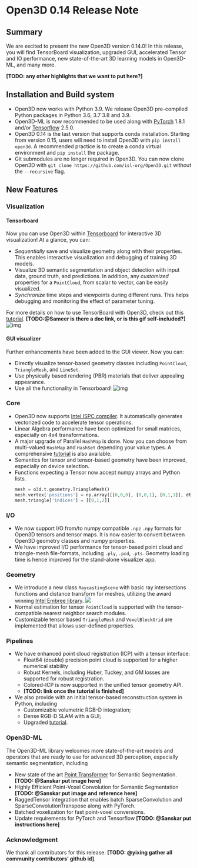 # Open3D 0.14 Release Note

## Summary

We are excited to present the new Open3D version 0.14.0! In this release, you will find TensorBoard visualization, upgraded GUI, accelerated Tensor and IO performance, new state-of-the-art 3D learning models in Open3D-ML, and many more. 

**[TODO: any other highlights that we want to put here?]**

## Installation and Build system

- Open3D now works with Python 3.9. We release Open3D pre-compiled Python packages in Python 3.6, 3.7 3.8 and 3.9.
- Open3D-ML is now recommended to be used along with [PyTorch](https://pytorch.org/) 1.8.1 and/or [Tensorflow](https://www.tensorflow.org/) 2.5.0.
- Open3D 0.14 is the last version that supports conda installation. Starting from version 0.15, users will need to install Open3D with `pip install open3d`. A recommended practice is to create a conda virtual environment and `pip install` the package.
- Git submodules are no longer required in Open3D. You can now clone Open3D with `git clone https://github.com/isl-org/Open3D.git` without the `--recursive` flag.

## New Features

### Visualization

#### Tensorboard

Now you can use Open3D within [Tensorboard](https://www.tensorflow.org/tensorboard) for interactive 3D visualization! At a glance, you can:

- *Sequentially* save and visualize geometry along with their properties. This enables interactive visualization and debugging of training 3D models.
- Visualize 3D semantic segmentation and object detection with input data, ground truth, and predictions. In addition, any *customized* properties for a `PointCloud`, from scalar to vector, can be easily visualized.
- *Synchronize* time steps and viewpoints during different runs. This helps debugging and monitoring the effect of parameter tuning.

For more details on how to use TensorBoard with Open3D, check out this [tutorial](link). **[TODO:@Sameer is there a doc link, or is this gif self-included?]**![img](https://lh4.googleusercontent.com/UN0_Yzb-9PintyBA5o2HmZUAUpHbR0Bp5jEVnfGOQuoQYIffgMJmzke0gMujUr8kQkLaPL9C6SHeH2YdovCTZl886bG6Kh-vuwYMWvkanTuYTgGp9XUbXeH4NN400ywUKg3sQKZo)

#### GUI visualizer

Further enhancements have been added to the GUI viewer. Now you can:

- Directly visualize tensor-based geometry classes including `PointCloud`, `TriangleMesh`, and `LineSet`.
- Use physically based rendering (PBR) materials that deliver appealing appearance.
- Use all the functionality in Tensorboard!
  ![img](https://lh3.googleusercontent.com/MRYlCK2LFxZaZ7GlgKfSvZg47K_Hj94Xhad3jTzomAf4z4vDBixbYBy2_QABhu3XiwMCpriShG30gdBZp7jTs0gwa9TOunigLM_FDiQ6WAJfeHFz5va4d9gHv7UnoSJdRFUTZ1QW)



### Core

- Open3D now supports [Intel ISPC compiler](https://ispc.github.io/). It automatically generates vectorized code to accelerate tensor operations. 
- Linear Algebra performance have been optimized for small matrices, especially on 4x4 transformations.
- A major upgrade of Parallel `HashMap` is done. Now you can choose from multi-valued `HashMap` and `HashSet` depending your value types. A comprehensive [tutorial](http://www.open3d.org/docs/release/tutorial/core/hashmap.html) is also available.
- Semantics for tensor and tensor-based geometry have been improved, especially on device selection.
- Functions expecting a Tensor now accept numpy arrays and Python lists.
  ```python
  mesh = o3d.t.geometry.TriangleMesh()
  mesh.vertex['positions'] = np.array([[0,0,0], [0,0,1], [0,1,1]], dtype=np.float32)
  mesh.triangle['indices'] = [[0,1,2]]
  ```

### I/O

- We now support I/O from/to numpy compatible `.npz` `.npy` formats for Open3D tensors and tensor maps. It is now easier to convert between Open3D geometry classes and numpy properties.
- We have improved I/O performance for tensor-based point cloud and triangle-mesh file-formats, including `.ply`, `.pcd`, `.pts`. Geometry loading time is hence improved for the stand-alone visualizer app.

### Geometry

- We introduce a new class `RaycastingScene` with basic ray intersections functions and distance transform for meshes, utilizing the award winning [Intel Embree library](https://www.embree.org/). 
  ![](http://www.open3d.org/docs/latest/_images/distance_field_animation.gif)
- Normal estimation for tensor `PointCloud` is supported with the tensor-compatible nearest neighbor search modules.
- Customizable tensor based `TriangleMesh` and `VoxelBlockGrid` are implemented that allows user-defined properties.

### Pipelines

- We have enhanced point cloud registration (ICP) with a tensor interface:
  - Float64 (double) precision point cloud is supported for a higher numerical stability
  - Robust Kernels, including Huber, Tuckey, and GM losses are supported for robust registration.
  - Colored-ICP is now supported in the unified tensor geometry API.
  - **[TODO: link once the tutorial is finished]**
- We also provide with an initial tensor-based reconstruction system in Python, including
  - Customizable volumetric RGB-D integration;
  - Dense RGB-D SLAM with a GUI;
  - Upgraded [tutorial](http://www.open3d.org/docs/latest/tutorial/t_reconstruction_system/index.html ).

  

### Open3D-ML

The Open3D-ML library welcomes more state-of-the-art models and operators that are ready to use for advanced 3D perception, especially semantic segmentation, including

- New state of the art [Point Transformer](https://arxiv.org/abs/2012.09164) for Semantic Segmentation. **[TODO: @Sanskar put image here]**
- Highly Efficient Point-Voxel Convolution for Semantic Segmentation **[TODO: @Sanskar put image and reference here]**
- RaggedTensor integration that enables batch SparseConvolution and SparseConvolutionTranspose along with PyTorch.
- Batched voxelization for fast point-voxel conversions.
- Update requirements for PyTorch and Tensorflow **[TODO: @Sanskar put instructions here]**


### Acknowledgment

We thank all contributors for this release. **[TODO: @yixing gather all community contributors' github id]**.
